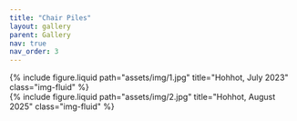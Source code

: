 ```yaml
---
title: "Chair Piles"
layout: gallery
parent: Gallery
nav: true
nav_order: 3
---
```


<div class="row justify-content-sm-center">
  <div class="col-sm-8 mt-3 mt-md-0">
    {% include figure.liquid path="assets/img/1.jpg" title="Hohhot, July 2023" class="img-fluid" %}
  </div>
  <div class="col-sm-4 mt-3 mt-md-0">
    {% include figure.liquid path="assets/img/2.jpg" title="Hohhot, August 2025" class="img-fluid" %}
  </div>
</div>
